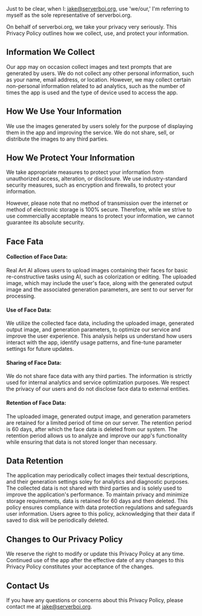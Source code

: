 Just to be clear, when I: jake@serverboi.org, use 'we/our,' I'm referring to myself as the sole representative of serverboi.org.

On behalf of serverboi.org, we take your privacy very seriously. This Privacy Policy outlines how we collect, use, and protect your information.

Information We Collect
----------------------

Our app may on occasion collect images and text prompts that are generated by users. We do not collect any other personal information, such as your name, email address, or location. However, we may collect certain non-personal information related to ad analytics, such as the number of times the app is used and the type of device used to access the app.

How We Use Your Information
---------------------------

We use the images generated by users solely for the purpose of displaying them in the app and improving the service. We do not share, sell, or distribute the images to any third parties.

How We Protect Your Information
-------------------------------

We take appropriate measures to protect your information from unauthorized access, alteration, or disclosure. We use industry-standard security measures, such as encryption and firewalls, to protect your information.

However, please note that no method of transmission over the internet or method of electronic storage is 100% secure. Therefore, while we strive to use commercially acceptable means to protect your information, we cannot guarantee its absolute security.

Face Fata
-------------------------------

#### Collection of Face Data:

Real Art AI allows users to upload images containing their faces for basic re-constructive tasks using AI, such as colorization or editing. The uploaded image, which may include the user's face, along with the generated output image and the associated generation parameters, are sent to our server for processing.

####  Use of Face Data:
We utilize the collected face data, including the uploaded image, generated output image, and generation parameters, to optimize our service and improve the user experience. This analysis helps us understand how users interact with the app, identify usage patterns, and fine-tune parameter settings for future updates.

#### Sharing of Face Data:
We do not share face data with any third parties. The information is strictly used for internal analytics and service optimization purposes. We respect the privacy of our users and do not disclose face data to external entities.

#### Retention of Face Data:
The uploaded image, generated output image, and generation parameters are retained for a limited period of time on our server. The retention period is 60 days, after which the face data is deleted from our system. The retention period allows us to analyze and improve our app's functionality while ensuring that data is not stored longer than necessary.


Data Retention
-------------------------------

The application may periodically collect images their textual descriptions, and their generation settings soley for analytics and diagnostic purposes. The collected data is not shared with third parties and is solely used to improve the application's performance. To maintain privacy and minimize storage requirements, data is retained for 60 days and then deleted. This policy ensures compliance with data protection regulations and safeguards user information. Users agree to this policy, acknowledging that their data if saved to disk will be periodically deleted.

Changes to Our Privacy Policy
-----------------------------

We reserve the right to modify or update this Privacy Policy at any time. Continued use of the app after the effective date of any changes to this Privacy Policy constitutes your acceptance of the changes.

Contact Us
----------

If you have any questions or concerns about this Privacy Policy, please contact me at jake@serverboi.org.
